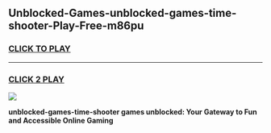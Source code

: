 
## Unblocked-Games-unblocked-games-time-shooter-Play-Free-m86pu
<h3>
<a href="https://premium76.site?title=unblocked-games-time-shooter&ref=23A">CLICK TO PLAY</a></h3>
<hr>

<h3>
<a href="https://premium76.site?title=unblocked-games-time-shooter&ref=23A">CLICK 2 PLAY</a>
  
</h3>

<a href="https://premium76.site?title=unblocked-games-time-shooter&ref=23A"><img src="https://clearcache.store/games.png"></a>


**unblocked-games-time-shooter games unblocked: Your Gateway to Fun and Accessible Online Gaming**
